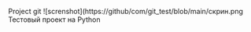 Project git
 ![screnshot](https://github/com/git_test/blob/main/скрин.png
Тестовый проект на Python


